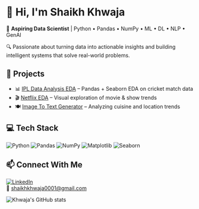 # 👋 Hi, I'm Shaikh Khwaja

🎯 **Aspiring Data Scientist** | Python • Pandas • NumPy • ML • DL • NLP • GenAI  

🔍 Passionate about turning data into actionable insights and building intelligent systems that solve real-world problems.

## 🚀 Projects
- 📊 [IPL Data Analysis EDA](https://github.com/Khwaja-ds/Data-Science-and-AI-ML-6-months/tree/main/Projects/EDA-IPL%20Data%20Analysis) – Pandas + Seaborn EDA on cricket match data  
- 🎬 [Netflix EDA](https://github.com/Khwaja-ds/Data-Science-and-AI-ML-6-months/tree/main/Projects/Netflix%20EDA) – Visual exploration of movie & show trends  
- 🍽 [Image To Text Generator](https://github.com/Khwaja-ds/Data-Science-and-AI-ML-6-months/tree/main/Projects/Image_TO_Text_Generator) – Analyzing cuisine and location trends  

## 💻 Tech Stack
![Python](https://img.shields.io/badge/-Python-black?style=flat-square&logo=python)
![Pandas](https://img.shields.io/badge/-Pandas-150458?style=flat-square&logo=pandas)
![NumPy](https://img.shields.io/badge/-NumPy-013243?style=flat-square&logo=numpy)
![Matplotlib](https://img.shields.io/badge/-Matplotlib-darkblue?style=flat-square)
![Seaborn](https://img.shields.io/badge/-Seaborn-lightblue?style=flat-square)

## 📫 Connect With Me
[![LinkedIn](https://img.shields.io/badge/-LinkedIn-blue?logo=linkedin&style=flat-square)](https://www.linkedin.com/in/khwaja-shaikh-1ba149348)  
📧 shaikhkhwaja0001@gmail.com

![Khwaja's GitHub stats](https://github-readme-stats.vercel.app/api?username=Khwaja-ds&show_icons=true&theme=default)
